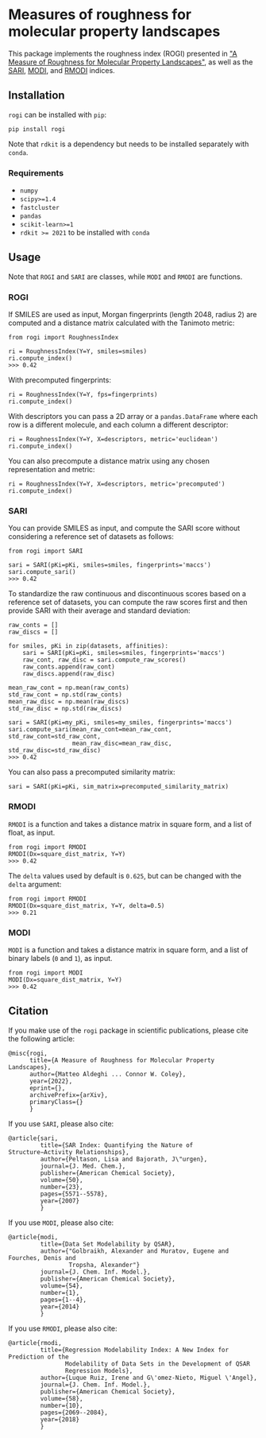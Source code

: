 # Measures of roughness for molecular property landscapes

This package implements the roughness index (ROGI) presented in 
["A Measure of Roughness for Molecular Property Landscapes"](#), as well
as the [SARI](https://pubs.acs.org/doi/10.1021/jm0705713), [MODI](https://pubs.acs.org/doi/10.1021/ci400572x), 
and [RMODI](https://pubs.acs.org/doi/10.1021/acs.jcim.8b00313) indices.

## Installation
``rogi`` can be installed with ``pip``:

```
pip install rogi
```

Note that ``rdkit`` is a dependency but needs to be installed separately with `conda`.

### Requirements
* `numpy`
* `scipy>=1.4`
* `fastcluster` 
* `pandas`
* `scikit-learn>=1`
* `rdkit >= 2021` to be installed with `conda`

## Usage
Note that ``ROGI`` and ``SARI`` are classes, while ``MODI`` and ``RMODI`` are functions. 

### ROGI
If SMILES are used as input, Morgan fingerprints (length 2048, radius 2) are computed and 
a distance matrix calculated with the Tanimoto metric:

```
from rogi import RoughnessIndex

ri = RoughnessIndex(Y=Y, smiles=smiles)
ri.compute_index()
>>> 0.42
```

With precomputed fingerprints:
```
ri = RoughnessIndex(Y=Y, fps=fingerprints)
ri.compute_index()
```

With descriptors you can pass a 2D array or a ``pandas.DataFrame`` where each row is a different
molecule, and each column a different descriptor:
```
ri = RoughnessIndex(Y=Y, X=descriptors, metric='euclidean')
ri.compute_index()
```

You can also precompute a distance matrix using any chosen representation and metric:
```
ri = RoughnessIndex(Y=Y, X=descriptors, metric='precomputed')
ri.compute_index()
```

### SARI
You can provide SMILES as input, and compute the SARI score without considering a reference
set of datasets as follows:
```
from rogi import SARI

sari = SARI(pKi=pKi, smiles=smiles, fingerprints='maccs')
sari.compute_sari()
>>> 0.42
```

To standardize the raw continuous and discontinuous scores based on a reference set of datasets,
you can compute the raw scores first and then provide SARI with their average and standard deviation:

```
raw_conts = []
raw_discs = []

for smiles, pKi in zip(datasets, affinities):
    sari = SARI(pKi=pKi, smiles=smiles, fingerprints='maccs')
    raw_cont, raw_disc = sari.compute_raw_scores()
    raw_conts.append(raw_cont)
    raw_discs.append(raw_disc)

mean_raw_cont = np.mean(raw_conts)
std_raw_cont = np.std(raw_conts)
mean_raw_disc = np.mean(raw_discs)
std_raw_disc = np.std(raw_discs)
                         
sari = SARI(pKi=my_pKi, smiles=my_smiles, fingerprints='maccs')
sari.compute_sari(mean_raw_cont=mean_raw_cont, std_raw_cont=std_raw_cont,
                  mean_raw_disc=mean_raw_disc, std_raw_disc=std_raw_disc)
>>> 0.42
```

You can also pass a precomputed similarity matrix:
```
sari = SARI(pKi=pKi, sim_matrix=precomputed_similarity_matrix)
```

### RMODI
``RMODI`` is a function and takes a distance matrix in square form, 
and a list of float, as input.

```
from rogi import RMODI
RMODI(Dx=square_dist_matrix, Y=Y)
>>> 0.42
```

The ``delta`` values used by default is ``0.625``, but can be changed with the ``delta`` argument:

```
from rogi import RMODI
RMODI(Dx=square_dist_matrix, Y=Y, delta=0.5)
>>> 0.21
```

### MODI
``MODI`` is a function and takes a distance matrix in square form, 
and a list of binary labels (`0` and `1`), as input.

```
from rogi import MODI
MODI(Dx=square_dist_matrix, Y=Y)
>>> 0.42
```

## Citation
If you make use of the ``rogi`` package in scientific publications, please cite the following article:

```
@misc{rogi,
      title={A Measure of Roughness for Molecular Property Landscapes}, 
      author={Matteo Aldeghi ... Connor W. Coley},
      year={2022},
      eprint={},
      archivePrefix={arXiv},
      primaryClass={}
      }
```

If you use ``SARI``, please also cite:

```
@article{sari,
         title={SAR Index: Quantifying the Nature of Structure−Activity Relationships},
         author={Peltason, Lisa and Bajorath, J\"urgen},
         journal={J. Med. Chem.},
         publisher={American Chemical Society},
         volume={50},
         number={23},
         pages={5571--5578},
         year={2007}
         }
```

If you use ``MODI``, please also cite:

```
@article{modi,
         title={Data Set Modelability by QSAR},
         author={"Golbraikh, Alexander and Muratov, Eugene and Fourches, Denis and
                 Tropsha, Alexander"}
         journal={J. Chem. Inf. Model.},
         publisher={American Chemical Society},
         volume={54},
         number={1},
         pages={1--4},
         year={2014}
         }
```

If you use ``RMODI``, please also cite:

```
@article{rmodi,
         title={Regression Modelability Index: A New Index for Prediction of the
                Modelability of Data Sets in the Development of QSAR
                Regression Models},
         author={Luque Ruiz, Irene and G\'omez-Nieto, Miguel \'Angel},
         journal={J. Chem. Inf. Model.},
         publisher={American Chemical Society},
         volume={58},
         number={10},
         pages={2069--2084},
         year={2018}
         }
```